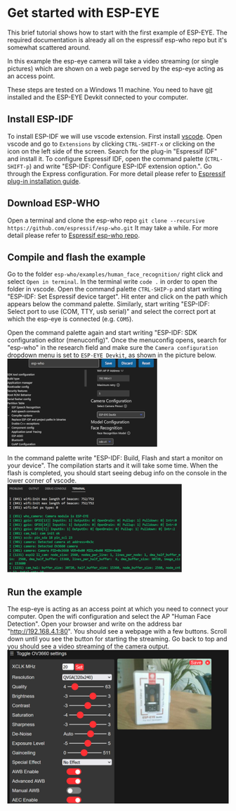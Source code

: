 # Get started with ESP-EYE

This brief tutorial shows how to start with the first example of ESP-EYE. The required documentation is already all on the espressif esp-who repo but it's somewhat scattered around. 

In this example the esp-eye camera will take a video streaming (or single pictures) which are shown on a web page served by the esp-eye acting as an access point.

These steps are tested on a Windows 11 machine. You need to have [git](https://git-scm.com/download/win) installed and the ESP-EYE Devkit connected to your computer. 


## Install ESP-IDF

To install ESP-IDF we will use vscode extension. 
First install [vscode](https://code.visualstudio.com/). Open vscode and go to `Extensions` by clicking `CTRL-SHIFT-x` or clicking on the icon on the left side of the screen.
Search for the plug-in "Espressif IDF" and install it. 
To configure Espressif IDF, open the command palette (`CTRL-SHIFT-p`) and write "ESP-IDF: Configure ESP-IDF extension option.". Go through the Express configuration. For more detail please refer to [Espressif plug-in installation guide](https://github.com/espressif/vscode-esp-idf-extension/blob/master/docs/tutorial/install.md).

## Download ESP-WHO

Open a terminal and clone the esp-who repo
`git clone --recursive https://github.com/espressif/esp-who.git`
It may take a while. For more detail please refer to [Espressif esp-who repo](https://github.com/espressif/esp-who).

## Compile and flash the example

Go to the folder `esp-who/examples/human_face_recognition/` right click and select `Open in terminal`. In the terminal write `code .` in order to open the folder in vscode. 
Open the command palette `CTRL-SHIP-p` and start writing "ESP-IDF: Set Espressif device target". Hit enter and click on the path which appears below the command palette. Similarly, start writing "ESP-IDF: Select port to use (COM, TTY, usb serial)" and select the correct port at which the esp-eye is connected (e.g. `COM5`).

Open the command palette again and start writing "ESP-IDF: SDK configuration editor (menuconfig)". Once the menuconfig opens, search for "esp-who" in the research field and make sure the `Camera configuration` dropdown menu is set to `ESP-EYE Devkit`, as shown in the picture below. 
![esp eye menuconfig](../../img/esp-eye-menuconfig.png)

In the command palette write "ESP-IDF: Build, Flash and start a monitor on your device". The compilation starts and it will take some time. 
When the flash is completed, you should start seeing debug info on the console in the lower corner of vscode. 
![esp eye debug log](../../img/esp-eye-debug-log.png)

## Run the example

The esp-eye is acting as an access point at which you need to connect your computer. Open the wifi configuration and select the AP "Human Face Detection". 
Open your browser and write on the address bar "http://192.168.4.1:80". You should see a webpage with a few buttons. Scroll down until you see the button for starting the streaming. 
Go back to top and you should see a video streaming of the camera output.
![esp eye debug log](../../img/esp-eye-output.png)




